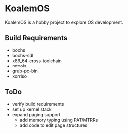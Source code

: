 # KoalemOS #

KoalemOS is a hobby project to explore OS development.

## Build Requirements

* bochs
* bochs-sdl
* x86_64-cross-toolchain
* mtools
* grub-pc-bin
* xorriso

## ToDo

* verify build requirements
* set up kernel stack
* expand paging support
  * add memory typing using PAT/MTRRs
  * add code to edit page structures
